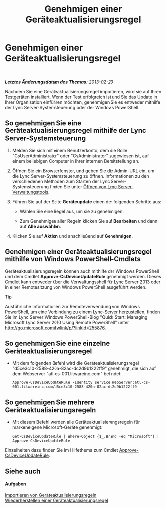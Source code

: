 ﻿---
title: Genehmigen einer Geräteaktualisierungsregel
TOCTitle: Genehmigen einer Geräteaktualisierungsregel
ms:assetid: 9dbb1c9a-be0f-4e13-9234-05501ab43ac5
ms:mtpsurl: https://technet.microsoft.com/de-de/library/JJ994053(v=OCS.15)
ms:contentKeyID: 52056415
ms.date: 05/19/2016
mtps_version: v=OCS.15
ms.translationtype: HT
---

# Genehmigen einer Geräteaktualisierungsregel

 

_**Letztes Änderungsdatum des Themas:** 2013-02-23_

Nachdem Sie eine Geräteaktualisierungsregel importieren, wird sie auf Ihren Testgeräten installiert. Wenn der Test erfolgreich ist und Sie das Update in Ihrer Organisation einführen möchten, genehmigen Sie es entweder mithilfe der Lync Server-Systemsteuerung oder der Windows PowerShell.

## So genehmigen Sie eine Geräteaktualisierungsregel mithilfe der Lync Server-Systemsteuerung

1.  Melden Sie sich mit einem Benutzerkonto, dem die Rolle "CsUserAdministrator" oder "CsAdministrator" zugewiesen ist, auf einem beliebigen Computer in Ihrer internen Bereitstellung an.

2.  Öffnen Sie ein Browserfenster, und geben Sie die Admin-URL ein, um die Lync Server-Systemsteuerung zu öffnen. Informationen zu den verschiedenen Methoden zum Starten der Lync Server-Systemsteuerung finden Sie unter [Öffnen von Lync Server-Verwaltungstools](lync-server-2013-open-lync-server-administrative-tools.md).

3.  Führen Sie auf der Seite **Geräteupdate** einen der folgenden Schritte aus:
    
      - Wählen Sie eine Regel aus, um sie zu genehmigen.
    
      - Zum Genehmigen aller Regeln klicken Sie auf **Bearbeiten** und dann auf **Alle auswählen**.

4.  Klicken Sie auf **Aktion** und anschließend auf **Genehmigen**.

## Genehmigen einer Geräteaktualisierungsregel mithilfe von Windows PowerShell-Cmdlets

Geräteaktualisierungsregeln können auch mithilfe der Windows PowerShell und dem Cmdlet **Approve-CsDeviceUpdateRule** genehmigt werden. Dieses Cmdlet kann entweder über die Verwaltungsshell für Lync Server 2013 oder in einer Remotesitzung von Windows PowerShell ausgeführt werden.


> [!TIP]
> Ausführliche Informationen zur Remoteverwendung von Windows PowerShell, um eine Verbindung zu einem Lync-Server herzustellen, finden Sie im Lync Server&nbsp;Windows PowerShell-Blog "Quick Start: Managing Microsoft Lync Server 2010 Using Remote PowerShell" unter <A href="http://go.microsoft.com/fwlink/p/?linkid=255876">http://go.microsoft.com/fwlink/p/?linkId=255876</A>.



## So genehmigen Sie eine einzelne Geräteaktualisierungsregel

  - Mit dem folgenden Befehl wird die Geräteaktualisierungsregel "d5ce3c10-2588-420a-82ac-dc2d9b1222ff9" genehmigt, die sich auf dem Webserver "atl-cs-001.litwareinc.com" befindet:
    
        Approve-CsDeviceUpdateRule -Identity service:WebServer:atl-cs-001.litwareinc.com/d5ce3c10-2588-420a-82ac-dc2d9b1222ff9

## So genehmigen Sie mehrere Geräteaktualisierungsregeln

  - Mit diesem Befehl werden alle Geräteaktualisierungsregeln für markeneigene Microsoft-Geräte genehmigt:
    
        Get-CsDeviceUpdateRule | Where-Object {$_.Brand -eq "Microsoft"} | Approve-CsDeviceUpdateRule

Einzelheiten dazu finden Sie im Hilfethema zum Cmdlet [Approve-CsDeviceUpdateRule](https://docs.microsoft.com/en-us/powershell/module/skype/Approve-CsDeviceUpdateRule).

## Siehe auch

#### Aufgaben

[Importieren von Geräteaktualisierungsregeln](lync-server-2013-import-device-update-rules.md)  
[Wiederherstellen einer Geräteaktualisierungsregel](lync-server-2013-restore-a-device-update-rule.md)

